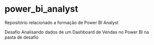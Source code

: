 # power_bi_analyst

Repositório relacionado a formação de Power BI Analyst

Desafio Analisando dados de um Dashboard de Vendas no Power BI na pasta de desafio
